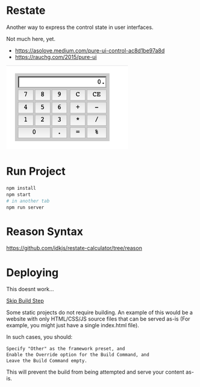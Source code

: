 # Restate

Another way to express the control state in user interfaces.

Not much here, yet.
- https://asolove.medium.com/pure-ui-control-ac8d1be97a8d
- https://rauchg.com/2015/pure-ui

![ScreenShot](./ScreenShot.png)


# Run Project
```sh
npm install
npm start
# in another tab
npm run server
```

# Reason Syntax

https://github.com/idkjs/restate-calculator/tree/reason

# Deploying

This doesnt work...


[Skip Build Step](https://vercel.com/docs/build-step)

Some static projects do not require building. An example of this would be a website with only HTML/CSS/JS source files that can be served as-is (For example, you might just have a single index.html file).

In such cases, you should:

    Specify "Other" as the framework preset, and
    Enable the Override option for the Build Command, and
    Leave the Build Command empty.

This will prevent the build from being attempted and serve your content as-is.
